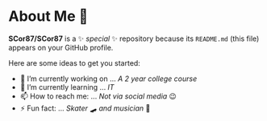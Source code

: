 # About Me 👋


**SCor87/SCor87** is a ✨ _special_ ✨ repository because its `README.md` (this file) appears on your GitHub profile.

Here are some ideas to get you started:

- 🔭 I’m currently working on ... *A 2 year college course*
- 🌱 I’m currently learning ... *IT*
- 📫 How to reach me: ... *Not via social media* 😉
- ⚡ Fun fact: ... *Skater* 🛹 *and musician* 🎸

